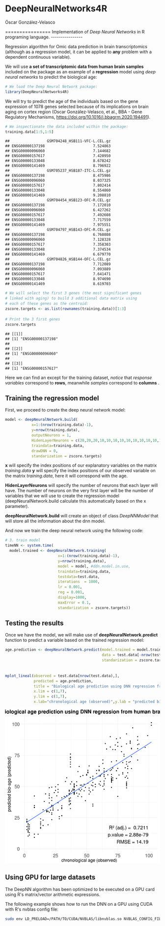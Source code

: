 DeepNeuralNetworks4R
================
Óscar González-Velasco

================ Implementation of *Deep Neural Networks* in R programing language. ----------------

Regression algorithm for Omic data prediction in brain transcriptomics (although as a regression model, it can be applied to **any** problem with a dependent continuous variable).

We will use **a set of transcriptomic data from human brain samples** included on the package as an example of a **regression** model using *deep neural networks* to predict the biological age:

``` r
# We load the Deep Neural Network package:
library(DeepNeuralNetworks4R)
```

We will try to predict the age of the individuals based on the gene expression of 1078 genes selected because of its implications on brain aging on cortex region (Oscar González-Velasco, et al., BBA - Gene Regulatory Mechanisms, <https://doi.org/10.1016/j.bbagrm.2020.194491>).

``` r
# We inspectionate the data included within the package:
training.data[1:5,1:5]
```

    ##                 GSM704248_HSB111-VFC-L.CEL.gz
    ## ENSG00000137198                      7.524863
    ## ENSG00000096060                      7.144682
    ## ENSG00000157617                      7.420950
    ## ENSG00000133048                      8.678242
    ## ENSG00000141469                      8.796922
    ##                 GSM705237_HSB187-ITC-L.CEL.gz
    ## ENSG00000137198                      8.475986
    ## ENSG00000096060                      8.037325
    ## ENSG00000157617                      7.802414
    ## ENSG00000133048                      8.554860
    ## ENSG00000141469                      9.208810
    ##                 GSM704454_HSB123-OFC-R.CEL.gz
    ## ENSG00000137198                      7.172010
    ## ENSG00000096060                      6.427262
    ## ENSG00000157617                      7.492608
    ## ENSG00000133048                      7.717559
    ## ENSG00000141469                      7.975551
    ##                 GSM704797_HSB143-OFC-R.CEL.gz
    ## ENSG00000137198                      6.760808
    ## ENSG00000096060                      7.128328
    ## ENSG00000157617                      7.358303
    ## ENSG00000133048                      7.374534
    ## ENSG00000141469                      6.679770
    ##                 GSM704826_HSB144-OFC-L.CEL.gz
    ## ENSG00000137198                      7.712089
    ## ENSG00000096060                      7.093889
    ## ENSG00000157617                      7.641471
    ## ENSG00000133048                      8.974690
    ## ENSG00000141469                      8.619703

``` r
# We will select the first 3 genes (the most significant genes 
# linked with aging) to build 3 additional data matrix using
# each of these genes as the centroid:
zscore.targets <- as.list(rownames(training.data))[1:3]

# Print the 3 first genes
zscore.targets
```

    ## [[1]]
    ## [1] "ENSG00000137198"
    ## 
    ## [[2]]
    ## [1] "ENSG00000096060"
    ## 
    ## [[3]]
    ## [1] "ENSG00000157617"

Here we can find an except for the training dataset, *notice* that *response variables* correspond to **rows**, meanwhile *samples* correspond to **columns** .

Training the regression model
-----------------------------

First, we proceed to create the deep neural network model:

``` r
model <- deepNeuralNetwork.build(
            x=1:(nrow(training.data)-1),
            y=nrow(training.data),
            outputNeurons = 1,
            HidenLayerNeurons = c(20,20,20,10,10,10,10,10,10,10,10,10,10,10,10,10,10,10),
            traindata=training.data,
            drawDNN = 0,
            standarization = zscore.targets)
```

**x** will specify the index positions of our explanatory variables on the matrix *training.data* **y** will specify the index positions of our observed variable on the matrix *training.data*, here it will correspond with the age.

**HidenLayerNeurons** will specify the number of neurons that each layer will have. The number of neurons on the very first layer will be the number of variables that we will use to create the regression model (deepNeuralNetwork.build calculate this automatically based on the x parameter).

**deepNeuralNetwork.build** will create an object of class *DeepNNModel* that will store all the information about the dnn model.

And now we train the deep neural network using the following code:

``` r
# 3. train model
timeNN <- system.time(
  model.trained <- deepNeuralNetwork.training(
                        x=1:(nrow(training.data)-1),
                        y=nrow(training.data),
                        model = model, #ddn.model.in.use,
                        traindata=training.data,
                        testdata=test.data,
                        iterations  = 1000,
                        lr = 0.001,
                        reg = 0.001,
                        display=1000,
                        maxError = 0.1,
                        standarization = zscore.targets))
```

Testing the results
-------------------

Once we have the model, we will make use of **deepNeuralNetwork.predict** function to predict a variable based on the trained regression model:

``` r
age.prediction <- deepNeuralNetwork.predict(model.trained = model.trained,
                                            data = test.data[-nrow(test.data),],
                                            standarization = zscore.targets)


mplot_lineal(observed = test.data[nrow(test.data),],
             predicted = age.prediction,
             title = "Biological age prediction using DNN regression from human brain data",
             x.lim = c(1,7),
             y.lim = c(1,7),
             x.lab="chronological age (observed)",y.lab = "predicted bio-age (predicted)")
```

![](README_files/figure-markdown_github/unnamed-chunk-5-1.png)

Using GPU for large datasets
----------------------------

The DeepNN algorithm has been optimized to be executed on a GPU card using R's matrix/vector arithmetic expressions.

The following example shows how to run the DNN on a GPU using CUDA with R's nvblas config file:

``` bash
sudo env LD_PRELOAD=/PATH/TO/CUDA/NVBLAS/libnvblas.so NVBLAS_CONFIG_FILE=/PATH/TO/NVBLAS.CONFIG.FILE/nvblas.conf R CMD BATCH ./regression.deepNN.GPU.r /dev/tty
```
